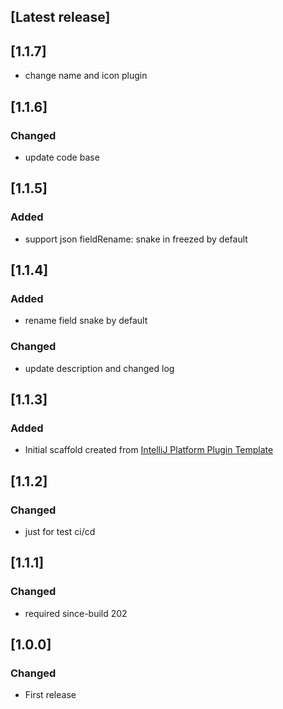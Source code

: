 <!-- Keep a Changelog guide -> https://keepachangelog.com -->
## [Latest release]
## [1.1.7]
- change name and icon plugin

## [1.1.6]
### Changed
- update code base

## [1.1.5]
### Added
- support json fieldRename: snake in freezed by default

## [1.1.4] 
### Added
- rename field snake by default
### Changed
- update description and changed log


## [1.1.3]
### Added
- Initial scaffold created from [IntelliJ Platform Plugin Template](https://github.com/JetBrains/intellij-platform-plugin-template)

## [1.1.2]
### Changed
- just for test ci/cd

## [1.1.1]
### Changed
- required since-build 202

## [1.0.0]
### Changed
- First release
